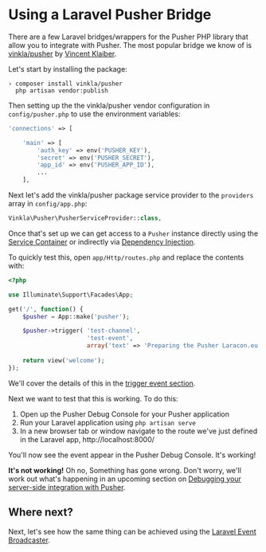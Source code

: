 # Using a Laravel Pusher Bridge

There are a few Laravel bridges/wrappers for the Pusher PHP library that allow you to integrate with Pusher. The most popular bridge we know of is [vinkla/pusher](https://github.com/vinkla/pusher) by [Vincent Klaiber](https://github.com/vinkla).

Let's start by installing the package:

```
› composer install vinkla/pusher
  php artisan vendor:publish
```

Then setting up the the vinkla/pusher vendor configuration in `config/pusher.php` to use the environment variables:

```php
'connections' => [

    'main' => [
        'auth_key' => env('PUSHER_KEY'),
        'secret' => env('PUSHER_SECRET'),
        'app_id' => env('PUSHER_APP_ID'),
        ...
    ],
```

Next let's add the vinkla/pusher package service provider to the `providers` array in `config/app.php`:

```php
Vinkla\Pusher\PusherServiceProvider::class,
```

Once that's set up we can get access to a `Pusher` instance directly using the [Service Container](http://laravel.com/docs/5.1/container) or indirectly via [Dependency Injection](http://laravel.com/docs/5.1/controllers#dependency-injection-and-controllers).

To quickly test this, open `app/Http/routes.php` and replace the contents with:

```php
<?php

use Illuminate\Support\Facades\App;

get('/', function() {
    $pusher = App::make('pusher');

    $pusher->trigger( 'test-channel',
                      'test-event', 
                      array('text' => 'Preparing the Pusher Laracon.eu workshop!'));
                      
    return view('welcome');
});
```

We'll cover the details of this in the [trigger event section](./trigger-event.md).

Next we want to test that this is working. To do this:

1. Open up the Pusher Debug Console for your Pusher application
2. Run your Laravel application using `php artisan serve`
3. In a new browser tab or window navigate to the route we've just defined in the Laravel app, http://localhost:8000/

You'll now see the event appear in the Pusher Debug Console. It's working!

<div class="alert alert-warning">
  <strong>It's not working!</strong> Oh no, Something has gone wrong. Don't worry, we'll work out what's happening in an upcoming section on <a href="./server-debugging.md">Debugging your server-side integration with Pusher</a>.
</div>

## Where next?

Next, let's see how the same thing can be achieved using the [Laravel Event Broadcaster](./event-broadcaster.md).
